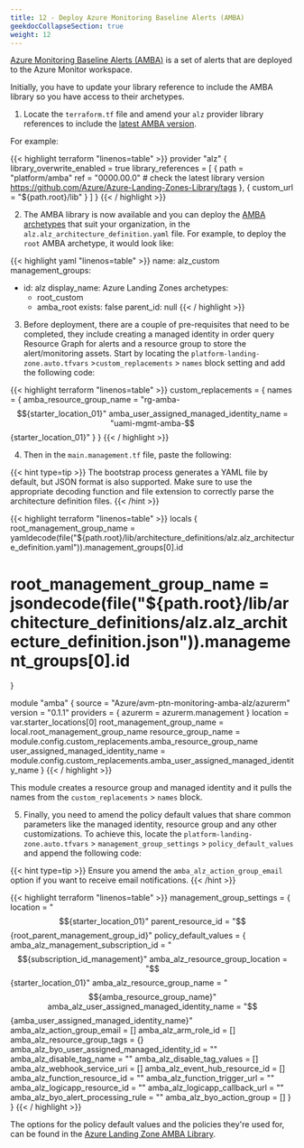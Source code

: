 ```yaml
---
title: 12 - Deploy Azure Monitoring Baseline Alerts (AMBA)
geekdocCollapseSection: true
weight: 12
---
```


[Azure Monitoring Baseline Alerts (AMBA)](https://aka.ms/amba) is a set of alerts that are deployed to the Azure Monitor workspace.

Initially, you have to update your library reference to include the AMBA library so you have access to their archetypes.

1. Locate the `terraform.tf` file and amend your `alz` provider library references to include the [latest AMBA version](https://github.com/Azure/Azure-Landing-Zones-Library/tags).

For example:

{{< highlight terraform "linenos=table" >}}
provider "alz" {
  library_overwrite_enabled = true
  library_references = [
     {
      path = "platform/amba"
      ref  = "0000.00.0" # check the latest library version https://github.com/Azure/Azure-Landing-Zones-Library/tags
    },
    {
      custom_url = "${path.root}/lib"
    }
  ]
}
{{< / highlight >}}

2. The AMBA library is now available and you can deploy the [AMBA archetypes](https://github.com/Azure/Azure-Landing-Zones-Library/tree/main/platform/amba#archetypes) that suit your organization, in the `alz.alz_architecture_definition.yaml` file. For example, to deploy the `root` AMBA archetype, it would look like:

{{< highlight yaml "linenos=table" >}}
name: alz_custom
management_groups:
  - id: alz
    display_name: Azure Landing Zones
    archetypes:
      - root_custom
      - amba_root
    exists: false
    parent_id: null
{{< / highlight >}}

3. Before deployment, there are a couple of pre-requisites that need to be completed, they include creating a managed identity in order query Resource Graph for alerts and a resource group to store the alert/monitoring assets. Start by locating the `platform-landing-zone.auto.tfvars` >`custom_replacements` > `names` block setting and add the following code:

{{< highlight terraform "linenos=table" >}}
custom_replacements = {
  names = {
    amba_resource_group_name                 = "rg-amba-$${starter_location_01}"
    amba_user_assigned_managed_identity_name = "uami-mgmt-amba-$${starter_location_01}"
  }
}
{{< / highlight >}}

4. Then in the `main.management.tf` file, paste the following:

{{< hint type=tip >}}
The bootstrap process generates a YAML file by default, but JSON format is also supported. Make sure to use the appropriate decoding function and file extension to correctly parse the architecture definition files.
{{< /hint >}}

{{< highlight terraform "linenos=table" >}}
locals {
  root_management_group_name = yamldecode(file("${path.root}/lib/architecture_definitions/alz.alz_architecture_definition.yaml")).management_groups[0].id

  # root_management_group_name = jsondecode(file("${path.root}/lib/architecture_definitions/alz.alz_architecture_definition.json")).management_groups[0].id
}

module "amba" {
  source  = "Azure/avm-ptn-monitoring-amba-alz/azurerm"
  version = "0.1.1"
  providers = {
    azurerm = azurerm.management
  }
  location                            = var.starter_locations[0]
  root_management_group_name          = local.root_management_group_name
  resource_group_name                 = module.config.custom_replacements.amba_resource_group_name
  user_assigned_managed_identity_name = module.config.custom_replacements.amba_user_assigned_managed_identity_name
}
{{< / highlight >}}

This module creates a resource group and managed identity and it pulls the names from the `custom_replacements` > `names` block.

5. Finally, you need to amend the policy default values that share common parameters like the managed identity, resource group and any other customizations. To achieve this, locate the `platform-landing-zone.auto.tfvars` > `management_group_settings` > `policy_default_values` and append the following code: 

{{< hint type=tip >}}
Ensure you amend the `amba_alz_action_group_email` option if you want to receive email notifications.
{{< /hint >}}

{{< highlight terraform "linenos=table" >}}
management_group_settings = {
  location           = "$${starter_location_01}"
  parent_resource_id = "$${root_parent_management_group_id}"
  policy_default_values = {
    amba_alz_management_subscription_id            = "$${subscription_id_management}"
    amba_alz_resource_group_location               = "$${starter_location_01}"
    amba_alz_resource_group_name                   = "$${amba_resource_group_name}"
    amba_alz_user_assigned_managed_identity_name   = "$${amba_user_assigned_managed_identity_name}"
    amba_alz_action_group_email                    = []
    amba_alz_arm_role_id                           = []
    amba_alz_resource_group_tags                   = {}
    amba_alz_byo_user_assigned_managed_identity_id = ""
    amba_alz_disable_tag_name                      = ""
    amba_alz_disable_tag_values                    = []
    amba_alz_webhook_service_uri                   = []
    amba_alz_event_hub_resource_id                 = []
    amba_alz_function_resource_id                  = ""
    amba_alz_function_trigger_url                  = ""
    amba_alz_logicapp_resource_id                  = ""
    amba_alz_logicapp_callback_url                 = ""
    amba_alz_byo_alert_processing_rule             = ""
    amba_alz_byo_action_group                      = []
  }
}
{{< / highlight >}}

The options for the policy default values and the policies they're used for, can be found in the [Azure Landing Zone AMBA Library](https://github.com/Azure/Azure-Landing-Zones-Library/blob/dae3d4cbcb32520f74bdeba144a95a6486517130/platform/amba/alz_policy_default_values.json).